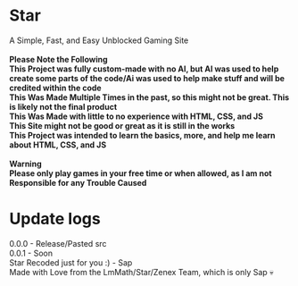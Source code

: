 # Star
A Simple, Fast, and Easy Unblocked Gaming Site<br />
**<br />Please Note the Following<br />
This Project was fully custom-made with no AI, but AI was used to help create some parts of the code/Ai was used to help make stuff and will be credited within the code<br />
This Was Made Multiple Times in the past, so this might not be great. This is likely not the final product<br />
This Was Made with little to no experience with HTML, CSS, and JS<br />
This Site might not be good or great as it is still in the works<br />
This Project was intended to learn the basics, more, and help me learn about HTML, CSS, and JS**<br />
<br />
**Warning <br />
Please only play games in your free time or when allowed, as I am not Responsible for any Trouble Caused**
<br />
# Update logs<br />
0.0.0 - Release/Pasted src<br /> 0.0.1 - Soon<br />
Star Recoded just for you :) - Sap<br />
Made with Love from the LmMath/Star/Zenex Team, which is only Sap :skull:


